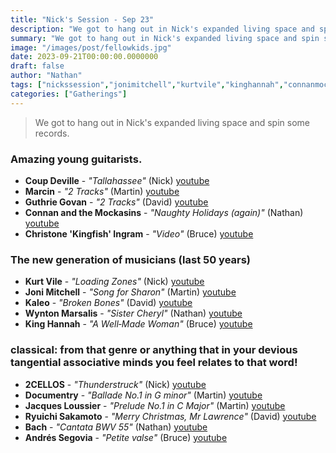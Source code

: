 ```yaml
---
title: "Nick's Session - Sep 23"
description: "We got to hang out in Nick's expanded living space and spin some records."
summary: "We got to hang out in Nick's expanded living space and spin some records."
image: "/images/post/fellowkids.jpg"
date: 2023-09-21T00:00:00.0000000
draft: false
author: "Nathan"
tags: ["nickssession","jonimitchell","kurtvile","kinghannah","connanmockasin","ryuichisakamoto","bach","kaleo","marcin","2cellos","documentry","coupdeville","guthriegovan","andréssegovia","wyntonmarsalis","jacquesloussier","christonekingfishingram","youtube"]
categories: ["Gatherings"]
---
```

> We got to hang out in Nick's expanded living space and spin some records.
### Amazing young guitarists.
- **Coup Deville** - _"Tallahassee"_ (Nick) [youtube](https://www.youtube.com/watch?v=t_3gPH2YtAE)
- **Marcin** - _"2 Tracks"_ (Martin) [youtube](https://www.youtube.com/watch?v=f_VDbZEeYBM)
- **Guthrie Govan** - _"2 Tracks"_ (David) [youtube](https://www.youtube.com/watch?v=-VzKyPruPgA)
- **Connan and the Mockasins** - _"Naughty Holidays (again)"_ (Nathan) [youtube](https://www.youtube.com/watch?v=ExjmWJ6qa94)
- **Christone 'Kingfish' Ingram** - _"Video"_ (Bruce) [youtube](https://www.youtube.com/watch?v=K-nTAgOMK7w)
### The new generation  of musicians (last 50 years)
- **Kurt Vile** - _"Loading Zones"_ (Nick) [youtube](https://www.youtube.com/watch?v=7mbh43HgT4U)
- **Joni Mitchell** - _"Song for Sharon"_ (Martin) [youtube](https://www.youtube.com/watch?v=ON3SPq2w1pA)
- **Kaleo** - _"Broken Bones"_ (David) [youtube](https://www.youtube.com/watch?v=NOletMMI0B4)
- **Wynton Marsalis** - _"Sister Cheryl"_ (Nathan) [youtube](https://www.youtube.com/watch?v=98fTxrwGJTk)
- **King Hannah** - _"A Well‐Made Woman"_ (Bruce) [youtube](https://www.youtube.com/watch?v=s9NvnTDMS3I)
### classical: from that genre or anything that in your devious tangential associative minds you feel relates to that word!
- **2CELLOS** - _"Thunderstruck"_ (Nick) [youtube](https://www.youtube.com/watch?v=uT3SBzmDxGk)
- **Documentry** - _"Ballade No.1 in G minor"_ (Martin) [youtube](https://www.youtube.com/watch?v=6GTU9uM9s70)
- **Jacques Loussier** - _"Prelude No.1 in C Major"_ (Martin) [youtube](https://www.youtube.com/watch?v=VSIeHZ4FIl4)
- **Ryuichi Sakamoto** - _"Merry Christmas, Mr Lawrence"_ (David) [youtube](https://www.youtube.com/watch?v=LGs_vGt0MY8)
- **Bach** - _"Cantata BWV 55"_ (Nathan) [youtube](https://www.youtube.com/watch?v=YvDcBsn78sw)
- **Andrés Segovia** - _"Petite valse"_ (Bruce) [youtube](https://www.youtube.com/watch?v=Q0ccBwtzOQ4)
